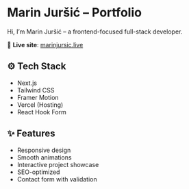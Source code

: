 # Marin Juršić – Portfolio

Hi, I’m Marin Juršić – a frontend-focused full-stack developer.

🔗 **Live site**: [marinjursic.live](https://www.marinjursic.live/)

## ⚙️ Tech Stack

- Next.js
- Tailwind CSS
- Framer Motion
- Vercel (Hosting)
- React Hook Form

## ✨ Features

- Responsive design
- Smooth animations
- Interactive project showcase
- SEO-optimized
- Contact form with validation

